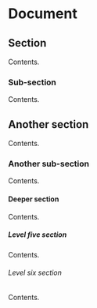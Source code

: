 # Document

## Section
Contents.

### Sub-section
Contents.

## Another section
Contents.

### Another sub-section
Contents.

#### Deeper section
Contents.

##### Level five section
Contents.
###### Level six section
Contents.
